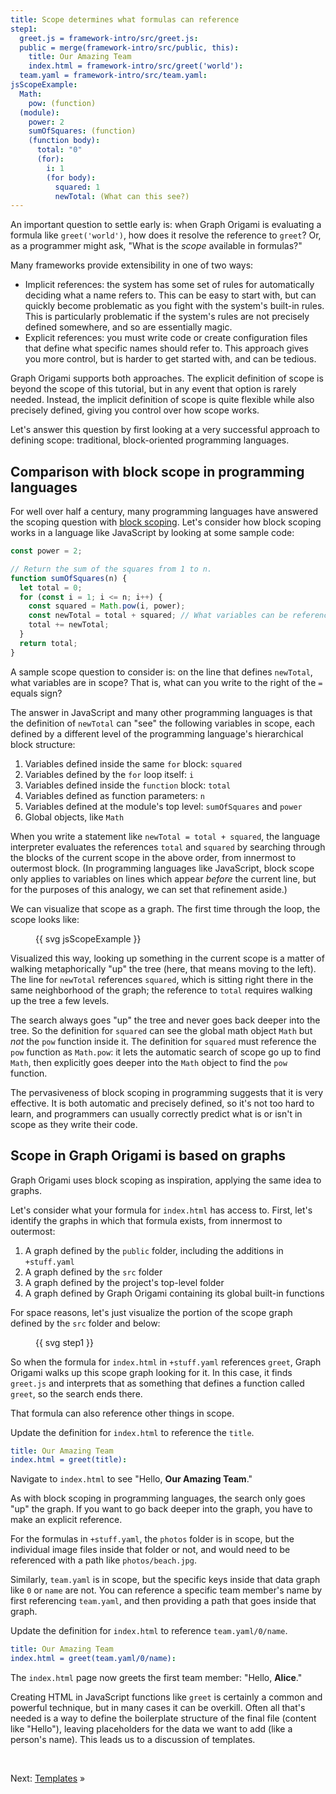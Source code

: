 ```yaml
---
title: Scope determines what formulas can reference
step1:
  greet.js = framework-intro/src/greet.js:
  public = merge(framework-intro/src/public, this):
    title: Our Amazing Team
    index.html = framework-intro/src/greet('world'):
  team.yaml = framework-intro/src/team.yaml:
jsScopeExample:
  Math:
    pow: (function)
  (module):
    power: 2
    sumOfSquares: (function)
    (function body):
      total: "0"
      (for):
        i: 1
        (for body):
          squared: 1
          newTotal: (What can this see?)
---
```


An important question to settle early is: when Graph Origami is evaluating a formula like `greet('world')`, how does it resolve the reference to `greet`? Or, as a programmer might ask, "What is the _scope_ available in formulas?"

Many frameworks provide extensibility in one of two ways:

- Implicit references: the system has some set of rules for automatically deciding what a name refers to. This can be easy to start with, but can quickly become problematic as you fight with the system's built-in rules. This is particularly problematic if the system's rules are not precisely defined somewhere, and so are essentially magic.
- Explicit references: you must write code or create configuration files that define what specific names should refer to. This approach gives you more control, but is harder to get started with, and can be tedious.

Graph Origami supports both approaches. The explicit definition of scope is beyond the scope of this tutorial, but in any event that option is rarely needed. Instead, the implicit definition of scope is quite flexible while also precisely defined, giving you control over how scope works.

Let's answer this question by first looking at a very successful approach to defining scope: traditional, block-oriented programming languages.

## Comparison with block scope in programming languages

For well over half a century, many programming languages have answered the scoping question with [block scoping](<https://en.wikipedia.org/wiki/Scope_(computer_science)#Block_scope>). Let's consider how block scoping works in a language like JavaScript by looking at some sample code:

```js
const power = 2;

// Return the sum of the squares from 1 to n.
function sumOfSquares(n) {
  let total = 0;
  for (const i = 1; i <= n; i++) {
    const squared = Math.pow(i, power);
    const newTotal = total + squared; // What variables can be referenced here?
    total += newTotal;
  }
  return total;
}
```

A sample scope question to consider is: on the line that defines `newTotal`, what variables are in scope? That is, what can you write to the right of the `=` equals sign?

The answer in JavaScript and many other programming languages is that the definition of `newTotal` can "see" the following variables in scope, each defined by a different level of the programming language's hierarchical block structure:

1. Variables defined inside the same `for` block: `squared`
1. Variables defined by the `for` loop itself: `i`
1. Variables defined inside the `function` block: `total`
1. Variables defined as function parameters: `n`
1. Variables defined at the module's top level: `sumOfSquares` and `power`
1. Global objects, like `Math`

When you write a statement like `newTotal = total + squared`, the language interpreter evaluates the references `total` and `squared` by searching through the blocks of the current scope in the above order, from innermost to outermost block. (In programming languages like JavaScript, block scope only applies to variables on lines which appear _before_ the current line, but for the purposes of this analogy, we can set that refinement aside.)

We can visualize that scope as a graph. The first time through the loop, the scope looks like:

<figure class="fullWidth">
{{ svg jsScopeExample }}
</figure>

Visualized this way, looking up something in the current scope is a matter of walking metaphorically "up" the tree (here, that means moving to the left). The line for `newTotal` references `squared`, which is sitting right there in the same neighborhood of the graph; the reference to `total` requires walking up the tree a few levels.

The search always goes "up" the tree and never goes back deeper into the tree. So the definition for `squared` can see the global math object `Math` but _not_ the `pow` function inside it. The definition for `squared` must reference the `pow` function as `Math.pow`: it lets the automatic search of scope go up to find `Math`, then explicitly goes deeper into the `Math` object to find the `pow` function.

The pervasiveness of block scoping in programming suggests that it is very effective. It is both automatic and precisely defined, so it's not too hard to learn, and programmers can usually correctly predict what is or isn't in scope as they write their code.

## Scope in Graph Origami is based on graphs

Graph Origami uses block scoping as inspiration, applying the same idea to graphs.

Let's consider what your formula for `index.html` has access to. First, let's identify the graphs in which that formula exists, from innermost to outermost:

1. A graph defined by the `public` folder, including the additions in `+stuff.yaml`
1. A graph defined by the `src` folder
1. A graph defined by the project's top-level folder
1. A graph defined by Graph Origami containing its global built-in functions

For space reasons, let's just visualize the portion of the scope graph defined by the `src` folder and below:

<figure class="fullWidth">
{{ svg step1 }}
</figure>

So when the formula for `index.html` in `+stuff.yaml` references `greet`, Graph Origami walks up this scope graph looking for it. In this case, it finds `greet.js` and interprets that as something that defines a function called `greet`, so the search ends there.

That formula can also reference other things in scope.

<span class="tutorialStep"></span> Update the definition for `index.html` to reference the `title`.

```yaml
title: Our Amazing Team
index.html = greet(title):
```

<span class="tutorialStep"></span> Navigate to `index.html` to see "Hello, <strong>Our Amazing Team</strong>."

As with block scoping in programming languages, the search only goes "up" the graph. If you want to go back deeper into the graph, you have to make an explicit reference.

For the formulas in `+stuff.yaml`, the `photos` folder is in scope, but the individual image files inside that folder or not, and would need to be referenced with a path like `photos/beach.jpg`.

Similarly, `team.yaml` is in scope, but the specific keys inside that data graph like `0` or `name` are not. You can reference a specific team member's name by first referencing `team.yaml`, and then providing a path that goes inside that graph.

<span class="tutorialStep"></span> Update the definition for `index.html` to reference `team.yaml/0/name`.

```yaml
title: Our Amazing Team
index.html = greet(team.yaml/0/name):
```

The `index.html` page now greets the first team member: "Hello, <strong>Alice</strong>."

Creating HTML in JavaScript functions like `greet` is certainly a common and powerful technique, but in many cases it can be overkill. Often all that's needed is a way to define the boilerplate structure of the final file (content like "Hello"), leaving placeholders for the data we want to add (like a person's name). This leads us to a discussion of templates.

&nbsp;

Next: [Templates](intro6.html) »
